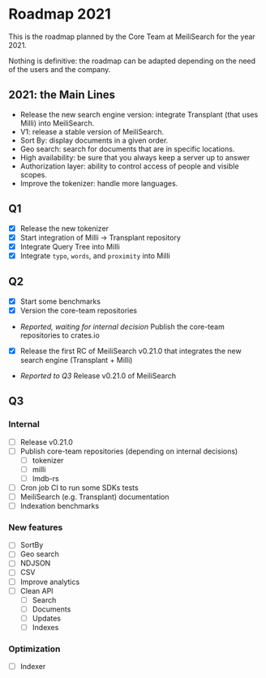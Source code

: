# Roadmap 2021

This is the roadmap planned by the Core Team at MeiliSearch for the year 2021.

Nothing is definitive: the roadmap can be adapted depending on the need of the users and the company.

## 2021: the Main Lines

- Release the new search engine version: integrate Transplant (that uses Milli) into MeiliSearch.
- V1: release a stable version of MeiliSearch.
- Sort By: display documents in a given order.
- Geo search: search for documents that are in specific locations.
- High availability: be sure that you always keep a server up to answer
- Authorization layer: ability to control access of people and visible scopes.
- Improve the tokenizer: handle more languages.

## Q1

- [X] Release the new tokenizer
- [X] Start integration of Milli -> Transplant repository
- [X] Integrate Query Tree into Milli
- [X] Integrate `typo`, `words`, and `proximity` into Milli

## Q2

- [X] Start some benchmarks
- [X] Version the core-team repositories
- _Reported, waiting for internal decision_ Publish the core-team repositories to crates.io
- [X] Release the first RC of MeiliSearch v0.21.0 that integrates the new search engine (Transplant + Milli)
- _Reported to Q3_ Release v0.21.0 of MeiliSearch

## Q3

### Internal

- [ ] Release v0.21.0
- [ ] Publish core-team repositories (depending on internal decisions)
  - [ ] tokenizer
  - [ ] milli
  - [ ] lmdb-rs
- [ ] Cron job CI to run some SDKs tests
- [ ] MeiliSearch (e.g. Transplant) documentation
- [ ] Indexation benchmarks

### New features

- [ ] SortBy
- [ ] Geo search
- [ ] NDJSON
- [ ] CSV
- [ ] Improve analytics
- [ ] Clean API
  - [ ] Search
  - [ ] Documents
  - [ ] Updates
  - [ ] Indexes

### Optimization

- [ ] Indexer
